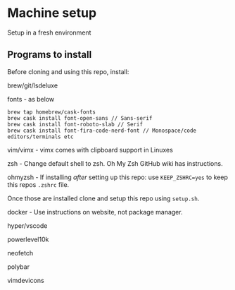# Machine setup

Setup in a fresh environment

## Programs to install

Before cloning and using this repo, install:

brew/git/lsdeluxe

fonts - as below

```
brew tap homebrew/cask-fonts
brew cask install font-open-sans // Sans-serif
brew cask install font-roboto-slab // Serif
brew cask install font-fira-code-nerd-font // Monospace/code editors/terminals etc
```

vim/vimx - vimx comes with clipboard support in Linuxes

zsh - Change default shell to zsh. Oh My Zsh GitHub wiki has instructions.

ohmyzsh - If installing *after* setting up this repo: use `KEEP_ZSHRC=yes` to keep this repos `.zshrc` file.

Once those are installed clone and setup this repo using `setup.sh`.

docker - Use instructions on website, not package manager.

hyper/vscode

powerlevel10k

neofetch

polybar

vimdevicons
